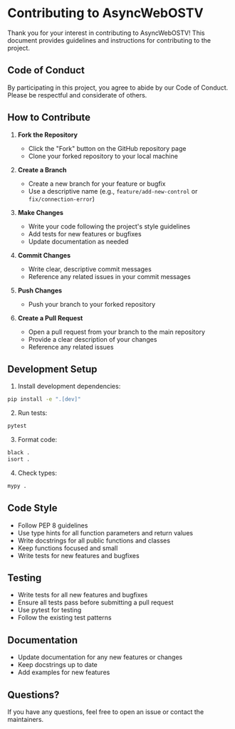 # Contributing to AsyncWebOSTV

Thank you for your interest in contributing to AsyncWebOSTV! This document provides guidelines and instructions for contributing to the project.

## Code of Conduct

By participating in this project, you agree to abide by our Code of Conduct. Please be respectful and considerate of others.

## How to Contribute

1. **Fork the Repository**
   - Click the "Fork" button on the GitHub repository page
   - Clone your forked repository to your local machine

2. **Create a Branch**
   - Create a new branch for your feature or bugfix
   - Use a descriptive name (e.g., `feature/add-new-control` or `fix/connection-error`)

3. **Make Changes**
   - Write your code following the project's style guidelines
   - Add tests for new features or bugfixes
   - Update documentation as needed

4. **Commit Changes**
   - Write clear, descriptive commit messages
   - Reference any related issues in your commit messages

5. **Push Changes**
   - Push your branch to your forked repository

6. **Create a Pull Request**
   - Open a pull request from your branch to the main repository
   - Provide a clear description of your changes
   - Reference any related issues

## Development Setup

1. Install development dependencies:
```bash
pip install -e ".[dev]"
```

2. Run tests:
```bash
pytest
```

3. Format code:
```bash
black .
isort .
```

4. Check types:
```bash
mypy .
```

## Code Style

- Follow PEP 8 guidelines
- Use type hints for all function parameters and return values
- Write docstrings for all public functions and classes
- Keep functions focused and small
- Write tests for new features and bugfixes

## Testing

- Write tests for all new features and bugfixes
- Ensure all tests pass before submitting a pull request
- Use pytest for testing
- Follow the existing test patterns

## Documentation

- Update documentation for any new features or changes
- Keep docstrings up to date
- Add examples for new features

## Questions?

If you have any questions, feel free to open an issue or contact the maintainers. 